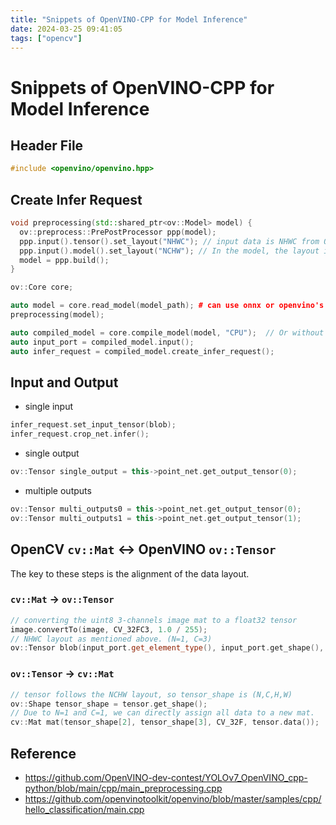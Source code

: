 ```yaml
---
title: "Snippets of OpenVINO-CPP for Model Inference"
date: 2024-03-25 09:41:05
tags: ["opencv"]
---
```



<!--more-->

# Snippets of OpenVINO-CPP for Model Inference

## Header File

```cpp
#include <openvino/openvino.hpp>
```

## Create Infer Request

```cpp
void preprocessing(std::shared_ptr<ov::Model> model) {
  ov::preprocess::PrePostProcessor ppp(model);
  ppp.input().tensor().set_layout("NHWC"); // input data is NHWC from OpenCV Mat
  ppp.input().model().set_layout("NCHW"); // In the model, the layout is NCHW
  model = ppp.build();
}

ov::Core core;

auto model = core.read_model(model_path); # can use onnx or openvino's xml file
preprocessing(model);

auto compiled_model = core.compile_model(model, "CPU");  // Or without `"CPU"`
auto input_port = compiled_model.input();
auto infer_request = compiled_model.create_infer_request();
```

## Input and Output

- single input

```cpp
infer_request.set_input_tensor(blob);
infer_request.crop_net.infer();
```

- single output

```cpp
ov::Tensor single_output = this->point_net.get_output_tensor(0);
```

- multiple outputs

```cpp
ov::Tensor multi_outputs0 = this->point_net.get_output_tensor(0);
ov::Tensor multi_outputs1 = this->point_net.get_output_tensor(1);
```

## OpenCV `cv::Mat` <-> OpenVINO `ov::Tensor`

The key to these steps is the alignment of the data layout.

### `cv::Mat` -> `ov::Tensor`

```cpp
// converting the uint8 3-channels image mat to a float32 tensor
image.convertTo(image, CV_32FC3, 1.0 / 255);
// NHWC layout as mentioned above. (N=1, C=3)
ov::Tensor blob(input_port.get_element_type(), input_port.get_shape(), (float *)image.data);
```

### `ov::Tensor` -> `cv::Mat`

```cpp
// tensor follows the NCHW layout, so tensor_shape is (N,C,H,W)
ov::Shape tensor_shape = tensor.get_shape();
// Due to N=1 and C=1, we can directly assign all data to a new mat.
cv::Mat mat(tensor_shape[2], tensor_shape[3], CV_32F, tensor.data());
```

## Reference

- https://github.com/OpenVINO-dev-contest/YOLOv7_OpenVINO_cpp-python/blob/main/cpp/main_preprocessing.cpp
- https://github.com/openvinotoolkit/openvino/blob/master/samples/cpp/hello_classification/main.cpp